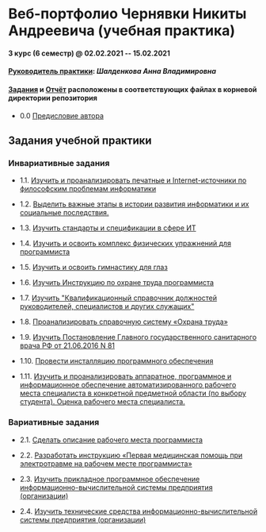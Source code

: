 # Веб-портфолио Чернявки Никиты Андреевича (учебная практика)

#### 3 курс (6 семестр) @ 02.02.2021 -- 15.02.2021

#### <u>Руководитель практики</u>: _Шалденкова Анна Владимировна_

#### [Задания](Задания.pdf) и [Отчёт](Отчёт.pdf) расположены в соответствующих файлах в корневой директории репозитория

- 0.0 [Предисловие автора](DONOTREADME.md)

## Задания учебной практики

### Инвариативные задания

- 1.1. [Изучить и проанализировать печатные и Internet-источники по философским проблемам информатики](1.1)

- 1.2. [Выделить важные этапы в истории развития информатики и их социальные последствия.](1.2)

- 1.3. [Изучить стандарты и спецификации в сфере ИТ](1.3)

- 1.4. [Изучить и освоить комплекс физических упражнений для программиста](1.4)

- 1.5. [Изучить и освоить гимнастику для глаз](1.5)

- 1.6. [Изучить Инструкцию по охране труда программиста](1.6)

- 1.7. [Изучить "Квалификационный справочник должностей руководителей, специалистов и других служащих"](1.7)

- 1.8. [Проанализировать справочную систему «Охрана труда»](1.8)

- 1.9. [Изучить Постановление Главного государственного санитарного врача РФ от 21.06.2016 N 81](1.9)

- 1.10. [Провести инсталляцию программного обеспечения](1.10)

- 1.11. [Изучить и проанализировать аппаратное, программное и информационное обеспечение автоматизированного рабочего места специалиста в конкретной предметной области (по выбору студента). Оценка рабочего места специалиста.](1.11)

### Вариативные задания

- 2.1. [Сделать описание рабочего места программиста](2.1)

- 2.2. [Разработать инструкцию «Первая медицинская помощь при электротравме на рабочем месте программиста»](2.2)

- 2.3. [Изучить прикладное программное обеспечение информационно-вычислительной системы предприятия (организации)](2.3)

- 2.4. [Изучить технические средства информационно-вычислительной системы предприятия (организации)](2.4)

